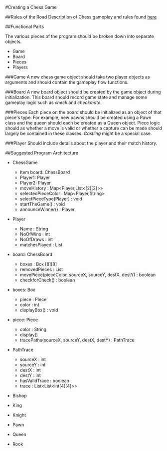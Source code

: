 #Creating a Chess Game

##Rules of the Road
Description of Chess gameplay and rules found [here](https://en.wikipedia.org/wiki/Rules_of_chess "Chess rules")

##Functional Parts

The various pieces of the program should be broken down into separate objects.

* Game
* Board
* Pieces
* Players

###Game
A new chess game object should take two player objects as arguments and should contain the gameplay flow functions.

###Board
A new board object should be created by the game object during initialization. This board should record game state and manage some gameplay logic such as *check* and *checkmate*.

###Pieces
Each piece on the board should be initialized as an object of that piece's type. For example, new pawns should be created using a Pawn class and the queen should each be created as a Queen object. Piece logic should as whether a move is valid or whether a capture can be made should largely be contained in these classes. *Castling* might be a special case.

###Player
Should include details about the player and their match history.

##Suggested Program Architecture
* ChessGame
  - Item board: ChessBoard
  - Player1: Player
  - Player2: Player
  - moveHistory : Map<Player,List<[2][2]>>
  - selectedPieceColor : Map<Player,String>
  - selectPieceType(Player) : void
  - startTheGame() : void
  - announceWinner() : Player

* Player
  - Name : String
  - NoOfWins : int
  - NoOfDraws : int
  - matchesPlayed : List<String>

* board: ChessBoard
  - boxes : Box [8][8]
  - removedPieces : List<Piece>
  - movePiece(pieceColor, sourceX, sourceY, destX, destY) : boolean
  - checkforCheck() : boolean

* boxes: Box
  - piece : Piece
  - color : int
  - displayBox() : void

* piece: Piece
  - color : String
  - display()
  - tracePaths(sourceX, sourceY, destX, destY) : PathTrace

* PathTrace
  - sourceX : int
  - sourceY : int
  - destX : int
  - destY : int
  - hasValidTrace : boolean
  - trace : List<List<int[4][4]>>

* Bishop
* King
* Knight
* Pawn
* Queen
* Rook
